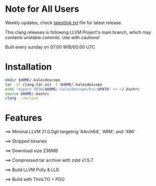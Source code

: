 # Note for All Users

Weekly updates, check [latestlink.txt](https://raw.githubusercontent.com/PurrrsLitterbox/clang-releases/refs/heads/main/latestlink.txt) file for latest release.

This clang releases is following LLVM Project's main branch, which may contains unstable commits. Use with cautions!

Built every sunday on 07:00 WIB/00:00 UTC

# Installation

```bash
mkdir $HOME/.kaleidoscope
tar -xf clang.tar.zst -C $HOME/.kaleidoscope
echo "export PATH=$HOME/.kaleidoscope/bin:$PATH" >> ~/.bashrc
source $HOME/.bashrc
clang --version
``` 

# Features

==> Minimal LLVM 21.0.0git targeting 'AArch64', 'ARM', and 'X86'

==> Stripped binaries

==> Download size 236MB

==> Compressed tar archive with zstd v1.5.7

==> Build LLVM Polly & LLD

==> Build with ThinLTO + PGO
